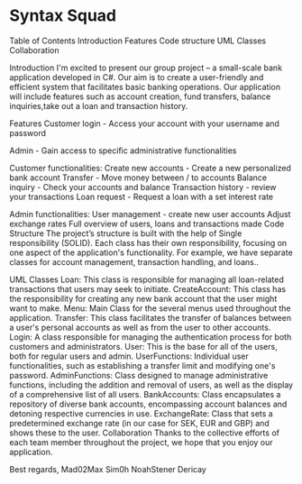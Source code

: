 # Syntax Squad
Table of Contents
Introduction
Features 
Code structure
UML
Classes
Collaboration 

Introduction
I'm excited to present our group project – a small-scale bank application developed in C#. Our aim is to create a user-friendly and efficient system that facilitates basic banking operations. Our application will include features such as account creation, fund transfers, balance inquiries,take out a loan and transaction history.

Features 
Customer login - Access your account with your username and password

Admin - Gain access to specific administrative functionalities

Customer functionalities:
Create new accounts - Create a new personalized bank account 
Transfer  - Move money between / to accounts
Balance inquiry - Check your accounts and balance
Transaction history - review your transactions
Loan request - Request a loan with a set interest rate

Admin functionalities: 
User management - create new user accounts 
Adjust exchange rates
Full overview of users, loans and transactions made
Code Structure
The project’s structure is built with the help of Single responsibility (SOLID). Each class has their own responsibility, focusing on one aspect of the application's functionality. For example, we have separate classes for account management, transaction handling, and loans..

UML
Classes
Loan:
This class is responsible for managing all loan-related transactions that users may seek to initiate. 
CreateAccount:
This class has the responsibility for creating any new bank account that the user might want to make.
Menu: 
Main Class for the several menus used throughout the application. 
Transfer: 
This class facilitates the transfer of balances between a user's personal accounts as well as from the user to other accounts. 
Login:
A class responsible for managing the authentication process for both customers and administrators.
User:
This is the base for all of the users, both for regular users and admin.
UserFunctions:
Individual user functionalities, such as establishing a transfer limit and modifying one's password.
AdminFunctions:
Class designed to manage administrative functions, including the addition and removal of users, as well as the display of a comprehensive list of all users.
BankAccounts:
Class encapsulates a repository of diverse bank accounts, encompassing account balances and detoning respective currencies in use. 
ExchangeRate:
Class that sets a predetermined exchange rate (in our case for SEK, EUR and GBP) and shows these to the user. 
Collaboration 
Thanks to the collective efforts of each team member throughout the project, we hope that you enjoy our application.
 
Best regards,
Mad02Max
Sim0h
NoahStener
Dericay

